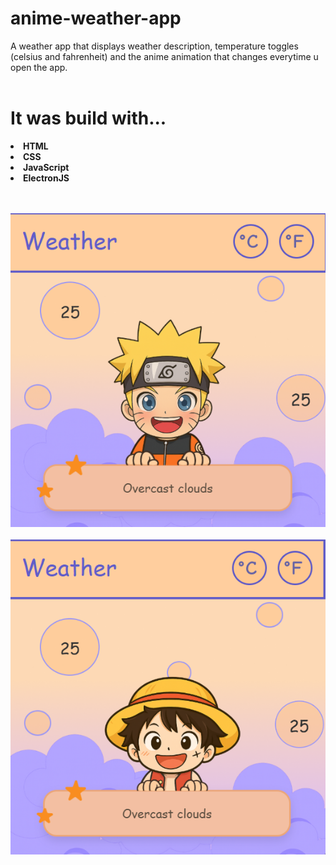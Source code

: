 # anime-weather-app

A weather app that displays weather description, temperature toggles (celsius  and fahrenheit) and the anime animation that changes everytime u open the app.<br><br>

<b><h1>It was build with...</h1><b>
<li>HTML</li>
<li>CSS</li>
<li>JavaScript</li>
<li>ElectronJS</li><br><br>

![Weather App Preview](https://github.com/craftycoderro/anime-weather-app/blob/392afc2fc6d17e7a86d738c890306fc3030cc023/weather_preview.png)<br><br>
![Weather App Preview](https://github.com/craftycoderro/anime-weather-app/blob/e5e4d49685101ce78b461a9430ce9edd7e6df914/weather_preview2.png)

